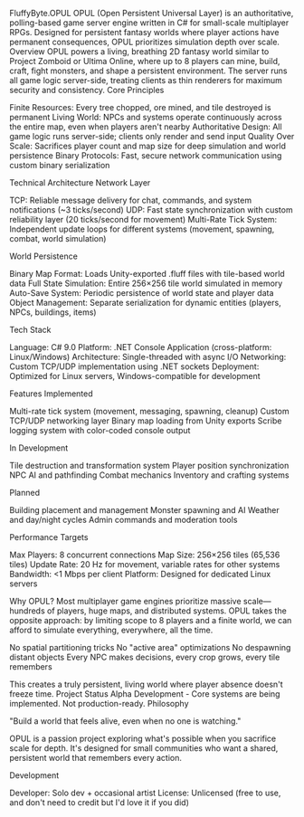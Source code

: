 FluffyByte.OPUL
OPUL (Open Persistent Universal Layer) is an authoritative, polling-based game server engine written in C# for small-scale multiplayer RPGs. Designed for persistent fantasy worlds where player actions have permanent consequences, OPUL prioritizes simulation depth over scale.
Overview
OPUL powers a living, breathing 2D fantasy world similar to Project Zomboid or Ultima Online, where up to 8 players can mine, build, craft, fight monsters, and shape a persistent environment. The server runs all game logic server-side, treating clients as thin renderers for maximum security and consistency.
Core Principles

Finite Resources: Every tree chopped, ore mined, and tile destroyed is permanent
Living World: NPCs and systems operate continuously across the entire map, even when players aren't nearby
Authoritative Design: All game logic runs server-side; clients only render and send input
Quality Over Scale: Sacrifices player count and map size for deep simulation and world persistence
Binary Protocols: Fast, secure network communication using custom binary serialization

Technical Architecture
Network Layer

TCP: Reliable message delivery for chat, commands, and system notifications (~3 ticks/second)
UDP: Fast state synchronization with custom reliability layer (20 ticks/second for movement)
Multi-Rate Tick System: Independent update loops for different systems (movement, spawning, combat, world simulation)

World Persistence

Binary Map Format: Loads Unity-exported .fluff files with tile-based world data
Full State Simulation: Entire 256×256 tile world simulated in memory
Auto-Save System: Periodic persistence of world state and player data
Object Management: Separate serialization for dynamic entities (players, NPCs, buildings, items)

Tech Stack

Language: C# 9.0
Platform: .NET Console Application (cross-platform: Linux/Windows)
Architecture: Single-threaded with async I/O
Networking: Custom TCP/UDP implementation using .NET sockets
Deployment: Optimized for Linux servers, Windows-compatible for development

Features
Implemented

Multi-rate tick system (movement, messaging, spawning, cleanup)
Custom TCP/UDP networking layer
Binary map loading from Unity exports
Scribe logging system with color-coded console output

In Development

Tile destruction and transformation system
Player position synchronization
NPC AI and pathfinding
Combat mechanics
Inventory and crafting systems

Planned

Building placement and management
Monster spawning and AI
Weather and day/night cycles
Admin commands and moderation tools

Performance Targets

Max Players: 8 concurrent connections
Map Size: 256×256 tiles (65,536 tiles)
Update Rate: 20 Hz for movement, variable rates for other systems
Bandwidth: <1 Mbps per client
Platform: Designed for dedicated Linux servers

Why OPUL?
Most multiplayer game engines prioritize massive scale—hundreds of players, huge maps, and distributed systems. OPUL takes the opposite approach: by limiting scope to 8 players and a finite world, we can afford to simulate everything, everywhere, all the time.

No spatial partitioning tricks
No "active area" optimizations
No despawning distant objects
Every NPC makes decisions, every crop grows, every tile remembers

This creates a truly persistent, living world where player absence doesn't freeze time.
Project Status
Alpha Development - Core systems are being implemented. Not production-ready.
Philosophy

"Build a world that feels alive, even when no one is watching."

OPUL is a passion project exploring what's possible when you sacrifice scale for depth. It's designed for small communities who want a shared, persistent world that remembers every action.

Development

Developer: Solo dev + occasional artist
License: Unlicensed (free to use, and don't need to credit but I'd love it if you did)
